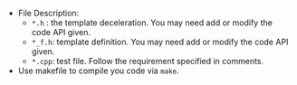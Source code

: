 - File Description:
  - ```*.h``` : the template deceleration. You may need add or modify the code API given.
  - ```*_f.h```: template definition. You may need add or modify the code API given.
  - ```*.cpp```: test file. Follow the requirement specified in comments.
- Use makefile to compile you code via ```make```.